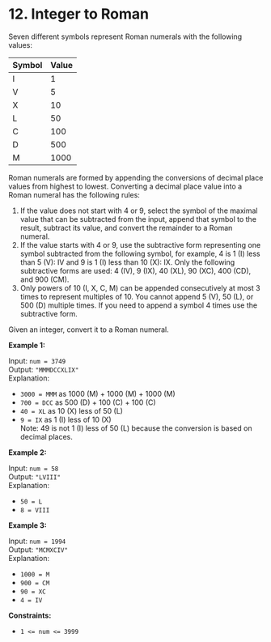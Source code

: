 # 12. Integer to Roman

Seven different symbols represent Roman numerals with the following values:

| Symbol | Value |
|--------|-------|
| I      | 1     |
| V      | 5     |
| X      | 10    |
| L      | 50    |
| C      | 100   |
| D      | 500   |
| M      | 1000  |

Roman numerals are formed by appending the conversions of decimal place values from highest to lowest. Converting a decimal place value into a Roman numeral has the following rules:

1. If the value does not start with 4 or 9, select the symbol of the maximal value that can be subtracted from the input, append that symbol to the result, subtract its value, and convert the remainder to a Roman numeral.
2. If the value starts with 4 or 9, use the subtractive form representing one symbol subtracted from the following symbol, for example, 4 is 1 (I) less than 5 (V): IV and 9 is 1 (I) less than 10 (X): IX. Only the following subtractive forms are used: 4 (IV), 9 (IX), 40 (XL), 90 (XC), 400 (CD), and 900 (CM).
3. Only powers of 10 (I, X, C, M) can be appended consecutively at most 3 times to represent multiples of 10. You cannot append 5 (V), 50 (L), or 500 (D) multiple times. If you need to append a symbol 4 times use the subtractive form.

Given an integer, convert it to a Roman numeral.

**Example 1:**

Input: `num = 3749`  
Output: `"MMMDCCXLIX"`  
Explanation:  
- `3000 = MMM` as 1000 (M) + 1000 (M) + 1000 (M)  
- `700 = DCC` as 500 (D) + 100 (C) + 100 (C)  
- `40 = XL` as 10 (X) less of 50 (L)  
- `9 = IX` as 1 (I) less of 10 (X)  
Note: 49 is not 1 (I) less of 50 (L) because the conversion is based on decimal places.

**Example 2:**

Input: `num = 58`  
Output: `"LVIII"`  
Explanation:  
- `50 = L`  
- `8 = VIII`  

**Example 3:**

Input: `num = 1994`  
Output: `"MCMXCIV"`  
Explanation:  
- `1000 = M`  
- `900 = CM`  
- `90 = XC`  
- `4 = IV`  

**Constraints:**

- `1 <= num <= 3999`
